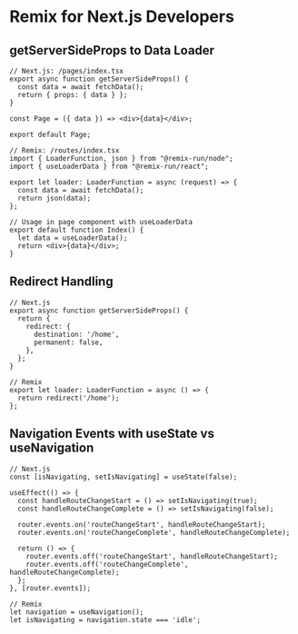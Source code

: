 # Remix for Next.js Developers

## getServerSideProps to Data Loader

<SideBySide>

```tsx
// Next.js: /pages/index.tsx
export async function getServerSideProps() {
  const data = await fetchData();
  return { props: { data } };
}

const Page = ({ data }) => <div>{data}</div>;

export default Page;
```

```tsx
// Remix: /routes/index.tsx
import { LoaderFunction, json } from "@remix-run/node";
import { useLoaderData } from "@remix-run/react";

export let loader: LoaderFunction = async (request) => {
  const data = await fetchData();
  return json(data);
};

// Usage in page component with useLoaderData
export default function Index() {
  let data = useLoaderData();
  return <div>{data}</div>;
}
```

</SideBySide>

## Redirect Handling

<SideBySide>

```tsx
// Next.js
export async function getServerSideProps() {
  return {
    redirect: {
      destination: '/home',
      permanent: false,
    },
  };
}
```

```tsx
// Remix
export let loader: LoaderFunction = async () => {
  return redirect('/home');
};
```

</SideBySide>

## Navigation Events with useState vs useNavigation

<SideBySide>

```tsx
// Next.js
const [isNavigating, setIsNavigating] = useState(false);

useEffect(() => {
  const handleRouteChangeStart = () => setIsNavigating(true);
  const handleRouteChangeComplete = () => setIsNavigating(false);

  router.events.on('routeChangeStart', handleRouteChangeStart);
  router.events.on('routeChangeComplete', handleRouteChangeComplete);

  return () => {
    router.events.off('routeChangeStart', handleRouteChangeStart);
    router.events.off('routeChangeComplete', handleRouteChangeComplete);
  };
}, [router.events]);
```

```tsx
// Remix
let navigation = useNavigation();
let isNavigating = navigation.state === 'idle';
```

</SideBySide>